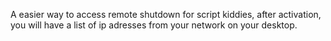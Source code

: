 A easier way to access remote shutdown for script kiddies, after activation, 
you will have a list of ip adresses from your network on your desktop.
